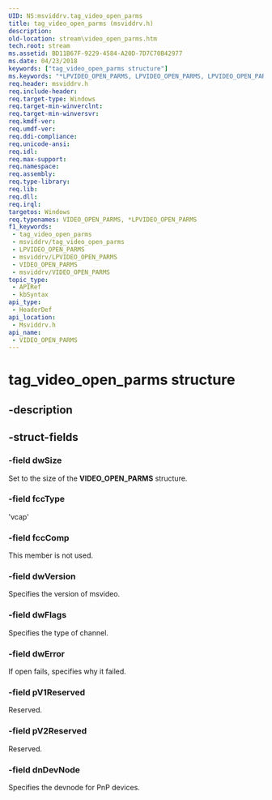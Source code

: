 ```yaml
---
UID: NS:msviddrv.tag_video_open_parms
title: tag_video_open_parms (msviddrv.h)
description: 
old-location: stream\video_open_parms.htm
tech.root: stream
ms.assetid: BD11B67F-9229-4584-A20D-7D7C70B42977
ms.date: 04/23/2018
keywords: ["tag_video_open_parms structure"]
ms.keywords: "*LPVIDEO_OPEN_PARMS, LPVIDEO_OPEN_PARMS, LPVIDEO_OPEN_PARMS structure pointer [Streaming Media Devices], VIDEO_OPEN_PARMS, VIDEO_OPEN_PARMS structure [Streaming Media Devices], msviddrv/LPVIDEO_OPEN_PARMS, msviddrv/VIDEO_OPEN_PARMS, stream.video_open_parms, tag_video_open_parms"
req.header: msviddrv.h
req.include-header: 
req.target-type: Windows
req.target-min-winverclnt: 
req.target-min-winversvr: 
req.kmdf-ver: 
req.umdf-ver: 
req.ddi-compliance: 
req.unicode-ansi: 
req.idl: 
req.max-support: 
req.namespace: 
req.assembly: 
req.type-library: 
req.lib: 
req.dll: 
req.irql: 
targetos: Windows
req.typenames: VIDEO_OPEN_PARMS, *LPVIDEO_OPEN_PARMS
f1_keywords:
 - tag_video_open_parms
 - msviddrv/tag_video_open_parms
 - LPVIDEO_OPEN_PARMS
 - msviddrv/LPVIDEO_OPEN_PARMS
 - VIDEO_OPEN_PARMS
 - msviddrv/VIDEO_OPEN_PARMS
topic_type:
 - APIRef
 - kbSyntax
api_type:
 - HeaderDef
api_location:
 - Msviddrv.h
api_name:
 - VIDEO_OPEN_PARMS
---
```


# tag_video_open_parms structure


## -description

## -struct-fields

### -field dwSize

Set to the size of the <b>VIDEO_OPEN_PARMS</b> structure.

### -field fccType

'vcap'

### -field fccComp

This member is not used.

### -field dwVersion

Specifies the version of msvideo.

### -field dwFlags

Specifies the type of channel.

### -field dwError

If open fails, specifies why it failed.

### -field pV1Reserved

Reserved.

### -field pV2Reserved

Reserved.

### -field dnDevNode

Specifies the devnode for PnP devices.

